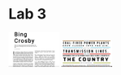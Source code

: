 # Lab 3

<p float="left">
  <img src="Lab3-1/Lab3-1_Result.png" width="100" alt="Lab 3-1"/>
  <img src="Lab3-2/Lab3-2_Result.png" width="100" alt="Lab 3-2"/> 
</p>
